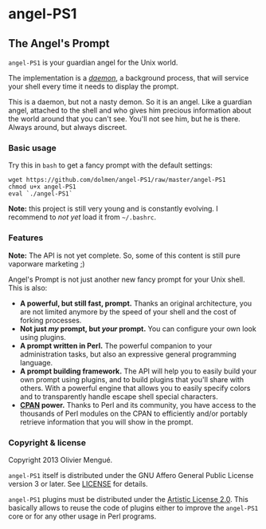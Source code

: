 angel-PS1
=========
The Angel's Prompt
------------------


`angel-PS1` is your guardian angel for the Unix world.


The implementation is a
[*daemon*](https://en.wikipedia.org/wiki/Daemon_%28computing%29),
a background process, that will service your shell every time it needs to
display the prompt.

This is a daemon, but not a nasty demon. So it is an angel. Like a
guardian angel, attached to the shell and who gives him precious
information about the world around that you can't see. You'll not see him,
but he is there. Always around, but always discreet.

### Basic usage

Try this in `bash` to get a fancy prompt with the default settings:

    wget https://github.com/dolmen/angel-PS1/raw/master/angel-PS1
    chmod u+x angel-PS1
    eval `./angel-PS1`

**Note:** this project is still very young and is constantly evolving. I
recommend to *not yet* load it from `~/.bashrc`.

### Features

**Note:** The API is not yet complete. So, some of this content is still
pure vaporware marketing ;)

Angel's Prompt is not just another new fancy prompt for your Unix shell.
This is also:

* **A powerful, but still fast, prompt.** Thanks an original architecture,
  you are not limited anymore by the speed of your shell and the cost of
  forking processes.
* **Not just *my* prompt, but *your* prompt.** You can configure your own
  look using plugins.
* **A prompt written in Perl.** The powerful companion to your administration
  tasks, but also an expressive general programming language.
* **A prompt building framework.** The API will help you to easily build your
  own prompt using plugins, and to build plugins that you'll share with others.
  With a powerful engine that allows you to easily specify colors and to
  transparently handle escape shell special characters.
* **[CPAN](https://metacpan.org/) power.** Thanks to Perl and its community,
  you have access to the thousands of Perl modules on the CPAN to efficiently
  and/or portably retrieve information that you will show in the prompt.


### Copyright & license

Copyright 2013 Olivier Mengué.

`angel-PS1` itself is distributed under the GNU Affero General Public License
version 3 or later. See [LICENSE](LICENSE) for details.

`angel-PS1` plugins must be distributed under the
[Artistic License 2.0](http://opensource.org/licenses/Artistic-2.0).
This basically allows to reuse the code of plugins either to improve the
`angel-PS1` core or for any other usage in Perl programs.

